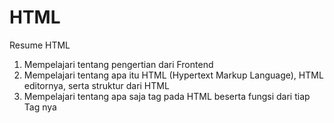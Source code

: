 # HTML


Resume HTML
1. Mempelajari tentang pengertian dari Frontend
2. Mempelajari tentang apa itu HTML (Hypertext Markup Language), HTML editornya, serta struktur dari HTML
3. Mempelajari tentang apa saja tag pada HTML beserta fungsi dari tiap Tag nya
